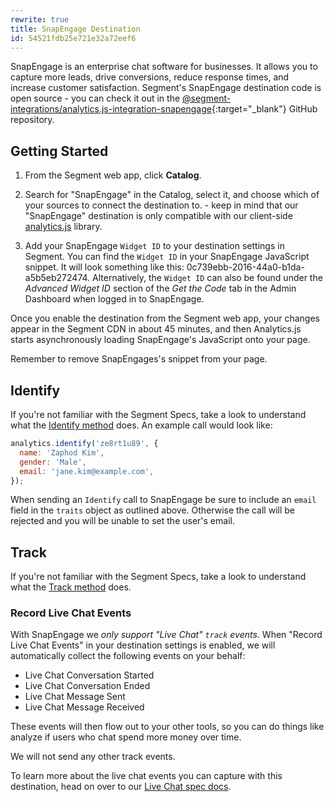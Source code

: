 ```yaml
---
rewrite: true
title: SnapEngage Destination
id: 54521fdb25e721e32a72eef6
---
```

SnapEngage is an enterprise chat software for businesses. It allows you to capture more leads, drive conversions, reduce response times, and increase customer satisfaction. Segment's SnapEngage destination code is open source - you can check it out in the [@segment-integrations/analytics.js-integration-snapengage](https://github.com/segment-integrations/analytics.js-integration-snapengage){:target="_blank"} GitHub repository.

## Getting Started



1. From the Segment web app, click **Catalog**.

2. Search for "SnapEngage" in the Catalog, select it, and choose which of your sources to connect the destination to. - keep in mind that our "SnapEngage" destination is only compatible with our client-side [analytics.js](/docs/connections/sources/catalog/libraries/website/javascript/) library.

3. Add your SnapEngage `Widget ID` to your destination settings in Segment. You can find the `Widget ID` in your SnapEngage JavaScript snippet. It will look something like this: 0c739ebb-2016-44a0-b1da-a5b5eb272474. Alternatively, the `Widget ID` can also be found under the _Advanced Widget ID_ section of the _Get the Code_ tab in the Admin Dashboard when logged in to SnapEngage.

Once you enable the destination from the Segment web app, your changes appear in the Segment CDN in about 45 minutes, and then Analytics.js starts asynchronously loading SnapEngage's JavaScript onto your page.

Remember to remove SnapEngages's snippet from your page.

## Identify

If you're not familiar with the Segment Specs, take a look to understand what the [Identify method](/docs/connections/spec/identify/) does. An example call would look like:

```javascript
analytics.identify('ze8rt1u89', {
  name: 'Zaphod Kim',
  gender: 'Male',
  email: 'jane.kim@example.com',
});
```

When sending an `Identify` call to SnapEngage be sure to include an `email` field in the `traits` object as outlined above. Otherwise the call will be rejected and you will be unable to set the user's email.

## Track

If you're not familiar with the Segment Specs, take a look to understand what the [Track method](/docs/connections/spec/track/) does.

### Record Live Chat Events

With SnapEngage we _only support "Live Chat" `track` events_. When "Record Live Chat Events" in your destination settings is enabled, we will automatically collect the following events on your behalf:
* Live Chat Conversation Started
* Live Chat Conversation Ended
* Live Chat Message Sent
* Live Chat Message Received

These events will then flow out to your other tools, so you can do things like analyze if users who chat spend more money over time.

We will not send any other track events.

To learn more about the live chat events you can capture with this destination, head on over to our [Live Chat spec docs](/docs/connections/spec/live-chat/).
